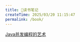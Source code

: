 ```yaml
---
title: 🧑读书笔记
createTime: 2025/03/20 11:15:47
permalink: /book/
---
```


[Java并发编程的艺术](./Java并发编程的艺术/README.md)

